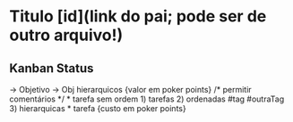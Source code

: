 # Titulo [id](link do pai; pode ser de outro arquivo!)

Kanban Status
-------------

-> Objetivo
  -> Obj hierarquicos {valor em poker points}
    /* permitir comentários */
    * tarefa sem ordem
      1) tarefas
      2) ordenadas #tag #outraTag
      3) hierarquicas
    * tarefa {custo em poker points}
